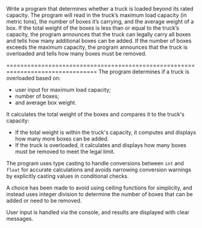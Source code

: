 Write a program that determines whether a truck is loaded beyond its rated capacity.
The program will read in the truck’s maximum load capacity (in metric tons), the
number of boxes it’s carrying, and the average weight of a box. If the total weight of
the boxes is less than or equal to the truck’s capacity, the program announces that the
truck can legally carry all boxes and tells how many additional boxes can be added. If
the number of boxes exceeds the maximum capacity, the program announces that the
truck is overloaded and tells how many boxes must be removed.



================================================================================
The program determines if a truck is overloaded based on:
- user input for maximum load capacity;
- number of boxes;
- and average box weight.

It calculates the total weight of the boxes and compares it to the truck's capacity:

- If the total weight is within the truck's capacity,
  it computes and displays how many more boxes can be added.
- If the truck is overloaded,
  it calculates and displays how many boxes must be removed to meet the legal limit.

The program uses type casting to handle conversions between `int` and `float`
for accurate calculations and avoids narrowing conversion warnings
by explicitly casting values in conditional checks.

A choice has been made to avoid using ceiling functions for simplicity,
and instead uses integer division to determine the number of boxes
that can be added or need to be removed.

User input is handled via the console, and results are displayed with clear messages.